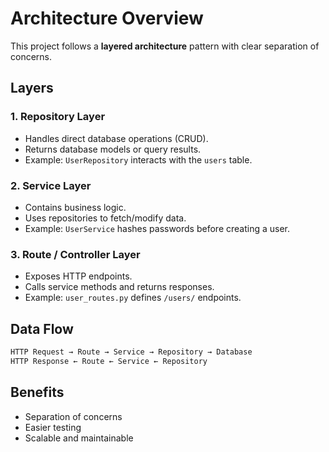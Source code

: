 # Architecture Overview

This project follows a **layered architecture** pattern with clear separation of concerns.

## Layers

### 1. Repository Layer
- Handles direct database operations (CRUD).
- Returns database models or query results.
- Example: `UserRepository` interacts with the `users` table.

### 2. Service Layer
- Contains business logic.
- Uses repositories to fetch/modify data.
- Example: `UserService` hashes passwords before creating a user.

### 3. Route / Controller Layer
- Exposes HTTP endpoints.
- Calls service methods and returns responses.
- Example: `user_routes.py` defines `/users/` endpoints.

## Data Flow
```bash
HTTP Request → Route → Service → Repository → Database
HTTP Response ← Route ← Service ← Repository
```

## Benefits
- Separation of concerns
- Easier testing
- Scalable and maintainable
